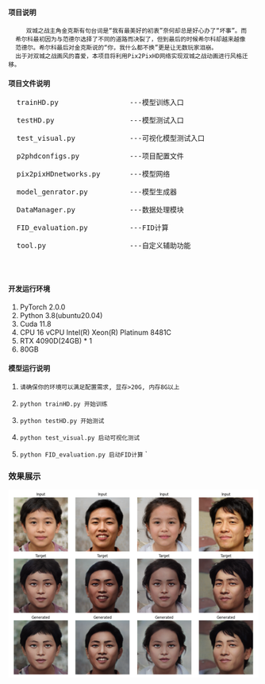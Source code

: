 #### 项目说明
```text
     双城之战主角金克斯有句台词是“我有最美好的初衷”奈何却总是好心办了“坏事”。而
  希尔科最初因为与范德尔选择了不同的道路而决裂了，但到最后的时候希尔科却越来越像
  范德尔。希尔科最后对金克斯说的“你，我什么都不换”更是让无数玩家泪崩。
  出于对双城之战画风的喜爱，本项目将利用Pix2PixHD网络实现双城之战动画进行风格迁移。
```
#### 项目文件说明
<pre>
  trainHD.py                 ---模型训练入口<br>
  testHD.py                  ---模型测试入口<br>
  test_visual.py             ---可视化模型测试入口<br>
  p2phdconfigs.py            ---项目配置文件<br>
  pix2pixHDnetworks.py       ---模型网络<br>
  model_genrator.py          ---模型生成器<br>
  DataManager.py             ---数据处理模块<br>
  FID_evaluation.py          ---FID计算<br>  
  tool.py                    ---自定义辅助功能<br>
</pre>
<br>


#### 开发运行环境
1. PyTorch  2.0.0
2. Python  3.8(ubuntu20.04)
3. Cuda  11.8
4. CPU 16 vCPU Intel(R) Xeon(R) Platinum 8481C
5. RTX 4090D(24GB) * 1
6. 80GB

#### 模型运行说明
1. ``请确保你的环境可以满足配置需求, 显存>20G, 内存8G以上``
<br><br>
2. ``python trainHD.py 开始训练``
<br><br>
3. ``python testHD.py 开始测试``
<br><br>
4. ``python test_visual.py 启动可视化测试``
<br><br>
5. ``python FID_evaluation.py 启动FID计算``
`
### 效果展示

![效果展示](docs/img.png)
